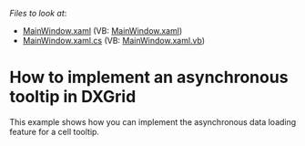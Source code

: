 <!-- default file list -->
*Files to look at*:

* [MainWindow.xaml](./CS/Q403752/MainWindow.xaml) (VB: [MainWindow.xaml](./VB/Q403752/MainWindow.xaml))
* [MainWindow.xaml.cs](./CS/Q403752/MainWindow.xaml.cs) (VB: [MainWindow.xaml.vb](./VB/Q403752/MainWindow.xaml.vb))
<!-- default file list end -->
# How to implement an asynchronous tooltip in DXGrid


<p>This example shows how you can implement the asynchronous data loading feature for a cell tooltip.</p>

<br/>


